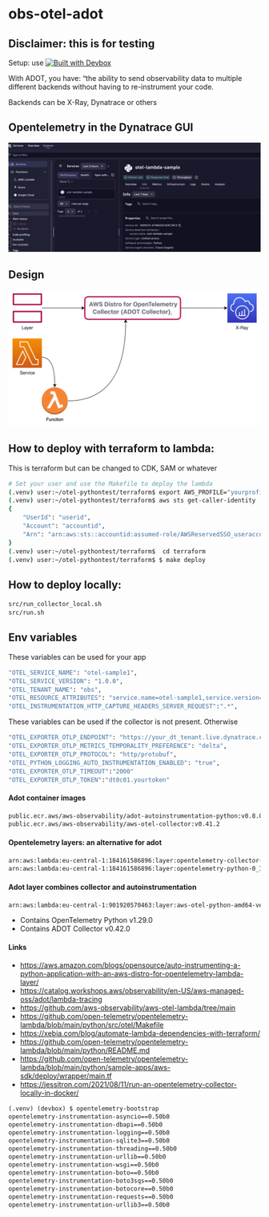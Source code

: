 # obs-otel-adot
## Disclaimer: this is for testing
Setup: use [![Built with Devbox](https://www.jetify.com/img/devbox/shield_galaxy.svg)](https://www.jetify.com/devbox/docs/contributor-quickstart/)

With ADOT, you have: “the ability to send observability data to multiple different backends without having to re-instrument your code.

Backends can be X-Ray, Dynatrace or others

## Opentelemetry in the Dynatrace GUI
![Alt text](docs/images/result.png?raw=true "Adot Dynatrace")

## Design
![Alt text](docs/images/adot-layer.png?raw=true "Adot Dynatrace")

## How to deploy with terraform to lambda:
This is terraform but can be changed to CDK, SAM or whatever
```bash
# Set your user and use the Makefile to deploy the lambda
(.venv) user:~/otel-pythontest/terraform$ export AWS_PROFILE="yourprofile"
(.venv) user:~/otel-pythontest/terraform$ aws sts get-caller-identity
{
    "UserId": "userid",
    "Account": "accountid",
    "Arn": "arn:aws:sts::accountid:assumed-role/AWSReservedSSO_useraccountname"
}
(.venv) user:~/otel-pythontest/terraform$  cd terraform
(.venv) user:~/otel-pythontest/terraform$ $ make deploy
```
## How to deploy locally:
```bash
src/run_collector_local.sh
src/run.sh
```

## Env variables
These variables can be used for your app
```bash
"OTEL_SERVICE_NAME": "otel-sample1",
"OTEL_SERVICE_VERSION": "1.0.0",
"OTEL_TENANT_NAME": "obs",
"OTEL_RESOURCE_ATTRIBUTES": "service.name=otel-sample1,service.version=1.0.0",
"OTEL_INSTRUMENTATION_HTTP_CAPTURE_HEADERS_SERVER_REQUEST":".*",
```
These variables can be used if the collector is not present. Otherwise 
```bash
"OTEL_EXPORTER_OTLP_ENDPOINT": "https://your_dt_tenant.live.dynatrace.com/api/v2/otlp"
"OTEL_EXPORTER_OTLP_METRICS_TEMPORALITY_PREFERENCE": "delta",
"OTEL_EXPORTER_OTLP_PROTOCOL": "http/protobuf",
"OTEL_PYTHON_LOGGING_AUTO_INSTRUMENTATION_ENABLED": "true",
"OTEL_EXPORTER_OTLP_TIMEOUT":"2000"
"OTEL_EXPORTER_OTLP_TOKEN":"dt0c01.yourtoken"
```

#### Adot container images 
```bash
public.ecr.aws/aws-observability/adot-autoinstrumentation-python:v0.8.0
public.ecr.aws/aws-observability/aws-otel-collector:v0.41.2 
```

#### Opentelemetry layers: an alternative for adot
```bash
arn:aws:lambda:eu-central-1:184161586896:layer:opentelemetry-collector-amd64-0_12_0:1
arn:aws:lambda:eu-central-1:184161586896:layer:opentelemetry-python-0_11_0:1
```
#### Adot layer combines collector and autoinstrumentation
```bash
arn:aws:lambda:eu-central-1:901920570463:layer:aws-otel-python-amd64-ver-1-29-0:1
```
- Contains OpenTelemetry Python v1.29.0
- Contains ADOT Collector v0.42.0


#### Links
- https://aws.amazon.com/blogs/opensource/auto-instrumenting-a-python-application-with-an-aws-distro-for-opentelemetry-lambda-layer/
- https://catalog.workshops.aws/observability/en-US/aws-managed-oss/adot/lambda-tracing
- https://github.com/aws-observability/aws-otel-lambda/tree/main
- https://github.com/open-telemetry/opentelemetry-lambda/blob/main/python/src/otel/Makefile
- https://xebia.com/blog/automate-lambda-dependencies-with-terraform/
- https://github.com/open-telemetry/opentelemetry-lambda/blob/main/python/README.md
- https://github.com/open-telemetry/opentelemetry-lambda/blob/main/python/sample-apps/aws-sdk/deploy/wrapper/main.tf
- https://jessitron.com/2021/08/11/run-an-opentelemetry-collector-locally-in-docker/

``` Testing
(.venv) (devbox) $ opentelemetry-bootstrap
opentelemetry-instrumentation-asyncio==0.50b0
opentelemetry-instrumentation-dbapi==0.50b0
opentelemetry-instrumentation-logging==0.50b0
opentelemetry-instrumentation-sqlite3==0.50b0
opentelemetry-instrumentation-threading==0.50b0
opentelemetry-instrumentation-urllib==0.50b0
opentelemetry-instrumentation-wsgi==0.50b0
opentelemetry-instrumentation-boto==0.50b0
opentelemetry-instrumentation-boto3sqs==0.50b0
opentelemetry-instrumentation-botocore==0.50b0
opentelemetry-instrumentation-requests==0.50b0
opentelemetry-instrumentation-urllib3==0.50b0
```